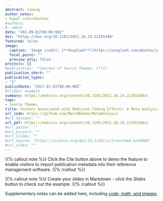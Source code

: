 ```yaml
---
abstract: coming
author_notes:
- Equal contribution
#authors:
#- admin
date: "201-09-01T00:00:00Z"
doi: "https://doi.org/10.1101/2021.10.24.21265348"
featured: false
image:
  caption: 'Image credit: [**Unsplash**](https://unsplash.com/photos/jdD8gXaTZsc)'
  focal_point: ""
  preview_only: false
projects: []
#publication: '*Journal of Source Themes, 1*(1)'
publication_short: ""
publication_types:
- "2"
publishDate: "2017-01-01T00:00:00Z"
#slides: example
summary: https://medrxiv.org/content/10.1101/2021.10.24.21265348v1
tags:
- Source Themes
title: Factors Associated with Medicine Timing Effects: A Meta-analysis
url_code: https://github.com/MarcDRuben/MetaAnalysis
#url_dataset: ""
url_pdf: https://medrxiv.org/content/10.1101/2021.10.24.21265348v1
#url_poster: ""
#url_project: ""
#url_slides: ""
#url_source: "https://science.org/doi/10.1126/scitranslmed.aat8806"
#url_video: ""
---
```


{{% callout note %}}
Click the *Cite* button above to demo the feature to enable visitors to import publication metadata into their reference management software.
{{% /callout %}}

{{% callout note %}}
Create your slides in Markdown - click the *Slides* button to check out the example.
{{% /callout %}}

Supplementary notes can be added here, including [code, math, and images](https://wowchemy.com/docs/writing-markdown-latex/).
